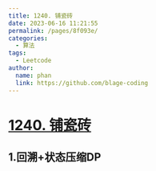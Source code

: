 ```yaml
---
title: 1240. 铺瓷砖
date: 2023-06-16 11:21:55
permalink: /pages/8f093e/
categories:
  - 算法
tags:
  - Leetcode
author: 
  name: phan
  link: https://github.com/blage-coding
---
```

# [1240. 铺瓷砖](https://leetcode.cn/problems/tiling-a-rectangle-with-the-fewest-squares/)

## 1.回溯+状态压缩DP